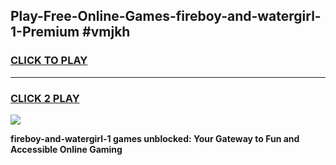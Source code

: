 
## Play-Free-Online-Games-fireboy-and-watergirl-1-Premium #vmjkh
<h3>
<a href="https://premium.freeplayer.one?title=fireboy-and-watergirl-1&ref=8M">CLICK TO PLAY</a></h3>
<hr>

<h3>
<a href="https://premium.freeplayer.one?title=fireboy-and-watergirl-1&ref=8M">CLICK 2 PLAY</a>
  
</h3>

<a href="https://premium.freeplayer.one?title=fireboy-and-watergirl-1&ref=8M"><img src="https://clearcache.store/games.png"></a>


**fireboy-and-watergirl-1 games unblocked: Your Gateway to Fun and Accessible Online Gaming**
